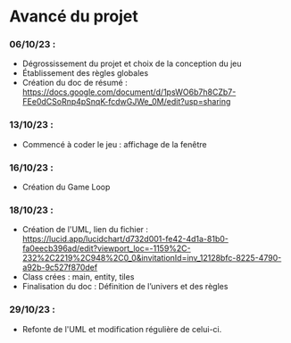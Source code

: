 # Avancé du projet

### 06/10/23 : 
- Dégrossissement du projet et choix de la conception du jeu
- Établissement des règles globales
- Création du doc de résumé : https://docs.google.com/document/d/1psWO6b7h8CZb7-FEe0dCSoRnp4pSnqK-fcdwGJWe_0M/edit?usp=sharing

### 13/10/23 : 
- Commencé à coder le jeu : affichage de la fenêtre

### 16/10/23 : 
- Création du Game Loop

### 18/10/23 : 
- Création de l'UML, lien du fichier : https://lucid.app/lucidchart/d732d001-fe42-4d1a-81b0-fa0eecb396ad/edit?viewport_loc=-1159%2C-232%2C2219%2C948%2C0_0&invitationId=inv_12128bfc-8225-4790-a92b-9c527f870def
- Class crées : main, entity, tiles
- Finalisation du doc : Définition de l’univers et des règles

### 29/10/23 :
- Refonte de l'UML et modification régulière de celui-ci.
